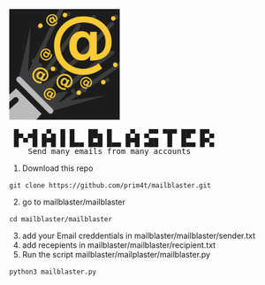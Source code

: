 
<img src="https://raw.githubusercontent.com/prim4t/mailblaster/main/mailblaster_thumbnail.jpg" width="200" />
<pre>
 █▄ ▄█ ▄▀▄ █ █   ██▄ █   ▄▀▄ ▄▀▀ ▀█▀ ██▀ █▀▄ 
 █ ▀ █ █▀█ █ █▄▄ █▄█ █▄▄ █▀█ ▄██  █  █▄▄ █▀▄ 
    Send many emails from many accounts      
</pre>

1. Download this repo
```
git clone https://github.com/prim4t/mailblaster.git
```
2. go to mailblaster/mailblaster
```
cd mailblaster/mailblaster
```
3. add your Email creddentials in mailblaster/mailblaster/sender.txt
4. add recepients in mailblaster/mailblaster/recipient.txt
5. Run the script mailblaster/mailplaster/mailblaster.py
```
python3 mailblaster.py
```
